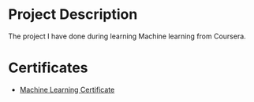 # Project Description
The project I have done during learning Machine learning from Coursera.

# Certificates
* [Machine Learning Certificate](https://www.coursera.org/account/accomplishments/verify/6BELGGMSJLME)

